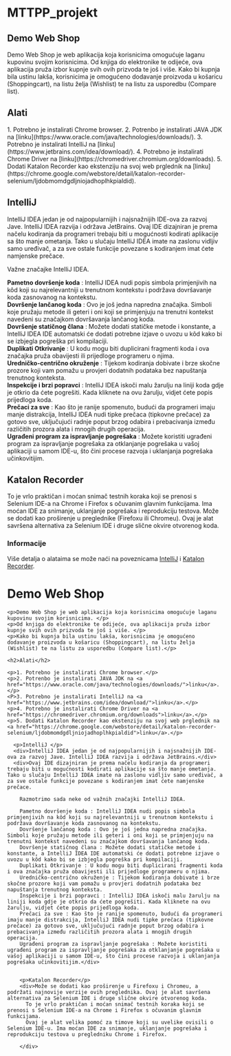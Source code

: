 # MTTPP_projekt

<h2>Demo Web Shop</h2>
Demo Web Shop je web aplikacija koja korisnicima omogućuje laganu kupovinu svojim korisnicima.
Od knjiga do elektronike te odijeće, ova aplikacija pruža izbor kupnje svih ovih prizvoda te još i više.
Kako bi kupnja bila ustinu lakša, korisnicima je omogućeno dodavanje proizvoda u košaricu (Shoppingcart), na listu želja (Wishlist) te na listu za usporedbu (Compare list).
    
<h2>Alati</h2>
1. Potrebno je instalirati Chrome browser.
2. Potrenbo je instalirati JAVA JDK na [linku](https://www.oracle.com/java/technologies/downloads/).
3. Potrebno je instalirati IntelliJ na [linku](https://www.jetbrains.com/idea/download/).
4. Potrebno je instalirati Chrome Driver na [linku](https://chromedriver.chromium.org/downloads).
5. Dodati Katalon Recorder kao ekstenziju na svoj web prglednik na [linku](https://chrome.google.com/webstore/detail/katalon-recorder-selenium/ljdobmomdgdljniojadhoplhkpialdid).

<h2>IntelliJ</h2>

IntelliJ IDEA jedan je od najpopularnijih i najsnažnijih IDE-ova za razvoj Jave. IntelliJ IDEA razvija i održava JetBrains.
Ovaj IDE dizajniran je prema načelu kodiranja da programeri trebaju biti u mogućnosti kodirati aplikacije sa što manje ometanja. Tako u slučaju IntelliJ IDEA imate na zaslonu vidljiv samo uređivač, a za sve ostale funkcije povezane s kodiranjem imat ćete namjenske prečace.

Važne značajke IntelliJ IDEA.
        
**Pametno dovršenje koda** : IntelliJ IDEA nudi popis simbola primjenjivih na kôd koji su najrelevantniji u trenutnom kontekstu i podržava dovršavanje koda zasnovanog na kontekstu.<br>
**Dovršenje lančanog koda** : Ovo je još jedna napredna značajka. Simboli koje pružaju metode ili geteri i oni koji se primjenjuju na trenutni kontekst navedeni su značajkom dovršavanja lančanog koda.<br>
**Dovršenje statičnog člana** : Možete dodati statičke metode i konstante, a IntelliJ IDEA IDE automatski će dodati potrebne izjave o uvozu u kôd kako bi se izbjegla pogreška pri kompilaciji.<br>
**Duplikati Otkrivanje** : U kodu mogu biti duplicirani fragmenti koda i ova značajka pruža obavijesti ili prijedloge programeru o njima.<br>
**Uredničko-centrično okruženje** : Tijekom kodiranja dobivate i brze skočne prozore koji vam pomažu u provjeri dodatnih podataka bez napuštanja trenutnog konteksta.<br>
**Inspekcije i brzi popravci** : IntelliJ IDEA iskoči malu žarulju na liniji koda gdje je otkrio da ćete pogrešiti. Kada kliknete na ovu žarulju, vidjet ćete popis prijedloga koda.<br>
**Prečaci za sve** : Kao što je ranije spomenuto, budući da programeri imaju manje distrakcija, IntelliJ IDEA nudi tipke prečaca (tipkovne prečace) za gotovo sve, uključujući radnje poput brzog odabira i prebacivanja između različitih prozora alata i mnogih drugih operacija.<br>
**Ugrađeni program za ispravljanje pogrešaka** : Možete koristiti ugrađeni program za ispravljanje pogrešaka za otklanjanje pogrešaka u vašoj aplikaciji u samom IDE-u, što čini procese razvoja i uklanjanja pogrešaka učinkovitijim.<br>

<h2>Katalon Recorder</h2>

To je vrlo praktičan i moćan snimač testnih koraka koji se prenosi s Selenium IDE-a na Chrome i Firefox s očuvanim glavnim funkcijama. Ima moćan IDE za snimanje, uklanjanje pogrešaka i reprodukciju testova. 
Može se dodati kao proširenje u preglednike (Firefoxu ili Chromeu). Ovaj je alat savršena alternativa za Selenium IDE i druge slične okvire otvorenog koda.

<h3>Informacije</h3>

Više detalja o alataima se može naći na poveznicama [IntelliJ](https://www.jetbrains.com/idea/) i [Katalon Recorder](https://chrome.google.com/webstore/detail/katalon-recorder-selenium/ljdobmomdgdljniojadhoplhkpialdid).

<h1> Demo Web Shop </h1>

    <p>Demo Web Shop je web aplikacija koja korisnicima omogućuje laganu kupovinu svojim korisnicima. </p>
    <p>Od knjiga do elektronike te odijeće, ova aplikacija pruža izbor kupnje svih ovih prizvoda te još i više. </p>
    <p>Kako bi kupnja bila ustinu lakša, korisnicima je omogućeno dodavanje proizvoda u košaricu (Shoppingcart), na listu želja (Wishlist) te na listu za usporedbu (Compare list).</p>
    
    <h2>Alati</h2>

    <p>1. Potrebno je instalirati Chrome browser.</p>
    <p>2. Potrenbo je instalirati JAVA JDK na <a href="https://www.oracle.com/java/technologies/downloads/">linku</a>.</p>
    <P>3. Potrebno je instalirati IntelliJ na <a href="https://www.jetbrains.com/idea/download/">linku</a>.</p>
    <p>4. Potrebno je instalirati Chrome Driver na <a href="https://chromedriver.chromium.org/downloads">linku</a>.</p>
    <p>5. Dodati Katalon Recorder kao ekstenziju na svoj web prglednik na <a href="https://chrome.google.com/webstore/detail/katalon-recorder-selenium/ljdobmomdgdljniojadhoplhkpialdid">linku</a>.</p>

      <p>IntelliJ </p>
      <div>IntelliJ IDEA jedan je od najpopularnijih i najsnažnijih IDE-ova za razvoj Jave. IntelliJ IDEA razvija i održava JetBrains.</div>
      <div>Ovaj IDE dizajniran je prema načelu kodiranja da programeri trebaju biti u mogućnosti kodirati aplikacije sa što manje ometanja. Tako u slučaju IntelliJ IDEA imate na zaslonu vidljiv samo uređivač, a za sve ostale funkcije povezane s kodiranjem imat ćete namjenske prečace.

        Razmotrimo sada neke od važnih značajki IntelliJ IDEA.
        
        Pametno dovršenje koda : IntelliJ IDEA nudi popis simbola primjenjivih na kôd koji su najrelevantniji u trenutnom kontekstu i podržava dovršavanje koda zasnovanog na kontekstu.
        Dovršenje lančanog koda : Ovo je još jedna napredna značajka. Simboli koje pružaju metode ili geteri i oni koji se primjenjuju na trenutni kontekst navedeni su značajkom dovršavanja lančanog koda.
        Dovršenje statičnog člana : Možete dodati statičke metode i konstante, a IntelliJ IDEA IDE automatski će dodati potrebne izjave o uvozu u kôd kako bi se izbjegla pogreška pri kompilaciji.
        Duplikati Otkrivanje : U kodu mogu biti duplicirani fragmenti koda i ova značajka pruža obavijesti ili prijedloge programeru o njima.
        Uredničko-centrično okruženje : Tijekom kodiranja dobivate i brze skočne prozore koji vam pomažu u provjeri dodatnih podataka bez napuštanja trenutnog konteksta.
        Inspekcije i brzi popravci : IntelliJ IDEA iskoči malu žarulju na liniji koda gdje je otkrio da ćete pogrešiti. Kada kliknete na ovu žarulju, vidjet ćete popis prijedloga koda.
        Prečaci za sve : Kao što je ranije spomenuto, budući da programeri imaju manje distrakcija, IntelliJ IDEA nudi tipke prečaca (tipkovne prečace) za gotovo sve, uključujući radnje poput brzog odabira i prebacivanja između različitih prozora alata i mnogih drugih operacija.
        Ugrađeni program za ispravljanje pogrešaka : Možete koristiti ugrađeni program za ispravljanje pogrešaka za otklanjanje pogrešaka u vašoj aplikaciji u samom IDE-u, što čini procese razvoja i uklanjanja pogrešaka učinkovitijim.</div>


        <p>Katalon Recorder</p>
        <div>Može se dodati kao proširenje u Firefoxu i Chromeu, a podržati najnovije verzije ovih preglednika. Ovaj je alat savršena alternativa za Selenium IDE i druge slične okvire otvorenog koda.
          To je vrlo praktičan i moćan snimač testnih koraka koji se prenosi s Selenium IDE-a na Chrome i Firefox s očuvanim glavnim funkcijama.
          Ovaj je alat velika pomoć za timove koji su uvelike ovisili o Selenium IDE-u. Ima moćan IDE za snimanje, uklanjanje pogrešaka i reprodukciju testova u pregledniku Chrome i Firefox.
          
        </div>

          
 
